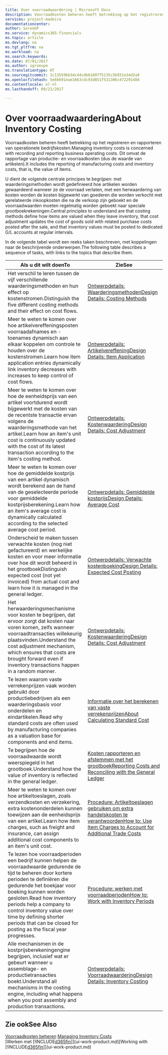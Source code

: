 ```yaml
---
title: Over voorraadwaardering | Microsoft Docs
description: Voorraadkosten beheren heeft betrekking op het registreren en rapporteren van operationele bedrijfskosten. Dit omvat de rapportage van productie- en voorraadkosten (dus de waarde van artikelen).
services: project-madeira
documentationcenter: 
author: SorenGP
ms.service: dynamics365-financials
ms.topic: article
ms.devlang: na
ms.tgt_pltfrm: na
ms.workload: na
ms.search.keywords: 
ms.date: 07/01/2017
ms.author: sgroespe
ms.translationtype: HT
ms.sourcegitcommit: 2c13559bb3dc44cdb61697f5135c5b931e34d2a8
ms.openlocfilehash: 5e6b691eae1663cdc93d851f531306c472291484
ms.contentlocale: nl-nl
ms.lasthandoff: 09/22/2017

---
```

# <a name="about-inventory-costing"></a><span data-ttu-id="17c0e-104">Over voorraadwaardering</span><span class="sxs-lookup"><span data-stu-id="17c0e-104">About Inventory Costing</span></span>
<span data-ttu-id="17c0e-105">Voorraadkosten beheren heeft betrekking op het registreren en rapporteren van operationele bedrijfskosten.</span><span class="sxs-lookup"><span data-stu-id="17c0e-105">Managing inventory costs is concerned with recording and reporting business operating costs.</span></span> <span data-ttu-id="17c0e-106">Dit omvat de rapportage van productie- en voorraadkosten (dus de waarde van artikelen).</span><span class="sxs-lookup"><span data-stu-id="17c0e-106">It includes the reporting of manufacturing costs and inventory costs, that is, the value of items.</span></span>  

 <span data-ttu-id="17c0e-107">U dient de volgende centrale principes te begrijpen: met waarderingsmethoden wordt gedefinieerd hoe artikelen worden gewaardeerd wanneer ze de voorraad verlaten, met een herwaardering van kosten worden de kosten bijgewerkt van goederen die worden verkocht met gerelateerde inkoopkosten die na de verkoop zijn geboekt en de voorraadwaarden moeten regelmatig worden geboekt naar speciale grootboekrekeningen.</span><span class="sxs-lookup"><span data-stu-id="17c0e-107">Central principles to understand are that costing methods define how items are valued when they leave inventory, that cost adjustment updates the cost of goods sold with related purchase costs posted after the sale, and that inventory values must be posted to dedicated G/L accounts at regular intervals.</span></span>  

 <span data-ttu-id="17c0e-108">In de volgende tabel wordt een reeks taken beschreven, met koppelingen naar de beschrijvende onderwerpen.</span><span class="sxs-lookup"><span data-stu-id="17c0e-108">The following table describes a sequence of tasks, with links to the topics that describe them.</span></span>   

|<span data-ttu-id="17c0e-109">**Als u dit wilt doen**</span><span class="sxs-lookup"><span data-stu-id="17c0e-109">**To**</span></span>|<span data-ttu-id="17c0e-110">**Zie**</span><span class="sxs-lookup"><span data-stu-id="17c0e-110">**See**</span></span>|  
|------------|-------------|  
|<span data-ttu-id="17c0e-111">Het verschil te leren tussen de vijf verschillende waarderingsmethoden en hun effect op kostenstromen.</span><span class="sxs-lookup"><span data-stu-id="17c0e-111">Distinguish the five different costing methods and their effect on cost flows.</span></span>|[<span data-ttu-id="17c0e-112">Ontwerpdetails: Waarderingsmethoden</span><span class="sxs-lookup"><span data-stu-id="17c0e-112">Design Details: Costing Methods</span></span>](design-details-costing-methods.md)|  
|<span data-ttu-id="17c0e-113">Meer te weten te komen over hoe artikelvereffeningsposten voorraadafnames en -toenames dynamisch aan elkaar koppelen om controle te houden over de kostenstromen.</span><span class="sxs-lookup"><span data-stu-id="17c0e-113">Learn how item application entries dynamically link inventory decreases with increases to keep control of cost flows.</span></span>|[<span data-ttu-id="17c0e-114">Ontwerpdetails: Artikelvereffening</span><span class="sxs-lookup"><span data-stu-id="17c0e-114">Design Details: Item Application</span></span>](design-details-item-application.md)|  
|<span data-ttu-id="17c0e-115">Meer te weten te komen over hoe de eenheidsprijs van een artikel voortdurend wordt bijgewerkt met de kosten van de recentste transactie ervan volgens de waarderingsmethode van het artikel.</span><span class="sxs-lookup"><span data-stu-id="17c0e-115">Learn how an item's unit cost is continuously updated with the cost of its latest transaction according to the item's costing method.</span></span>|[<span data-ttu-id="17c0e-116">Ontwerpdetails: Kostenwaardering</span><span class="sxs-lookup"><span data-stu-id="17c0e-116">Design Details: Cost Adjustment</span></span>](design-details-cost-adjustment.md)|  
|<span data-ttu-id="17c0e-117">Meer te weten te komen over hoe de gemiddelde kostprijs van een artikel dynamisch wordt berekend aan de hand van de geselecteerde periode voor gemiddelde kostprijsberekening.</span><span class="sxs-lookup"><span data-stu-id="17c0e-117">Learn how an item's average cost is dynamically calculated according to the selected average cost period.</span></span>|[<span data-ttu-id="17c0e-118">Ontwerpdetails: Gemiddelde kostprijs</span><span class="sxs-lookup"><span data-stu-id="17c0e-118">Design Details: Average Cost</span></span>](design-details-average-cost.md)|  
|<span data-ttu-id="17c0e-119">Onderscheid te maken tussen verwachte kosten (nog niet gefactureerd) en werkelijke kosten en voor meer informatie over hoe dit wordt beheerd in het grootboek</span><span class="sxs-lookup"><span data-stu-id="17c0e-119">Distinguish expected cost (not yet invoiced) from actual cost and learn how it is managed in the general ledger.</span></span>|[<span data-ttu-id="17c0e-120">Ontwerpdetails: Verwachte kostenboeking</span><span class="sxs-lookup"><span data-stu-id="17c0e-120">Design Details: Expected Cost Posting</span></span>](design-details-expected-cost-posting.md)|  
|<span data-ttu-id="17c0e-121">Het herwaarderingsmechanisme voor kosten te begrijpen, dat ervoor zorgt dat kosten naar voren komen, zelfs wanneer voorraadtransacties willekeurig plaatsvinden.</span><span class="sxs-lookup"><span data-stu-id="17c0e-121">Understand the cost adjustment mechanism, which ensures that costs are brought forward even if inventory transactions happen in a random manner.</span></span>|[<span data-ttu-id="17c0e-122">Ontwerpdetails: Kostenwaardering</span><span class="sxs-lookup"><span data-stu-id="17c0e-122">Design Details: Cost Adjustment</span></span>](design-details-cost-adjustment.md)|  
|<span data-ttu-id="17c0e-123">Te lezen waarom vaste verrekenprijzen vaak worden gebruikt door productiebedrijven als een waarderingsbasis voor onderdelen en eindartikelen.</span><span class="sxs-lookup"><span data-stu-id="17c0e-123">Read why standard costs are often used by manufacturing companies as a valuation base for components and end items.</span></span>|[<span data-ttu-id="17c0e-124">Informatie over het berekenen van vaste verrekenprijzen</span><span class="sxs-lookup"><span data-stu-id="17c0e-124">About Calculating Standard Cost</span></span>](finance-about-calculating-standard-cost.md)|  
|<span data-ttu-id="17c0e-125">Te begrijpen hoe de voorraadwaarde wordt weerspiegeld in het grootboek.</span><span class="sxs-lookup"><span data-stu-id="17c0e-125">Understand how the value of inventory is reflected in the general ledger.</span></span>|[<span data-ttu-id="17c0e-126">Kosten rapporteren en afstemmen met het grootboek</span><span class="sxs-lookup"><span data-stu-id="17c0e-126">Reporting Costs and Reconciling with the General Ledger</span></span>](finance-report-costs-and-reconcile-with-the-general-ledger.md)|  
|<span data-ttu-id="17c0e-127">Meer te weten te komen over hoe artikeltoeslagen, zoals verzendkosten en verzekering, extra kostenonderdelen kunnen toewijzen aan de eenheidsprijs van een artikel.</span><span class="sxs-lookup"><span data-stu-id="17c0e-127">Learn how item charges, such as freight and insurance, can assign additional cost components to an item's unit cost.</span></span>|[<span data-ttu-id="17c0e-128">Procedure: Artikeltoeslagen gebruiken om extra handelskosten te verantwoorden</span><span class="sxs-lookup"><span data-stu-id="17c0e-128">How to: Use Item Charges to Account for Additional Trade Costs</span></span>](payables-how-assign-item-charges.md)|  
|<span data-ttu-id="17c0e-129">Te lezen hoe voorraadperioden een bedrijf kunnen helpen de voorraadwaarde gedurende de tijd te beheren door kortere perioden te definiëren die gedurende het boekjaar voor boeking kunnen worden gesloten.</span><span class="sxs-lookup"><span data-stu-id="17c0e-129">Read how inventory periods help a company to control inventory value over time by defining shorter periods that can be closed for posting as the fiscal year progresses.</span></span>|[<span data-ttu-id="17c0e-130">Procedure: werken met voorraadperioden</span><span class="sxs-lookup"><span data-stu-id="17c0e-130">How to: Work with Inventory Periods</span></span>](finance-how-to-work-with-inventory-periods.md)|  
|<span data-ttu-id="17c0e-131">Alle mechanismen in de kostprijsberekeningengine begrijpen, inclusief wat er gebeurt wanneer u assemblage- en productietransacties boekt.</span><span class="sxs-lookup"><span data-stu-id="17c0e-131">Understand all mechanisms in the costing engine, including what happens when you post assembly and production transactions.</span></span>|[<span data-ttu-id="17c0e-132">Ontwerpdetails: Voorraadwaardering</span><span class="sxs-lookup"><span data-stu-id="17c0e-132">Design Details: Inventory Costing</span></span>](design-details-inventory-costing.md)|

## <a name="see-also"></a><span data-ttu-id="17c0e-133">Zie ook</span><span class="sxs-lookup"><span data-stu-id="17c0e-133">See Also</span></span>
<span data-ttu-id="17c0e-134">[Voorraadkosten beheren](finance-manage-inventory-costs.md)  </span><span class="sxs-lookup"><span data-stu-id="17c0e-134">[Managing Inventory Costs](finance-manage-inventory-costs.md)  </span></span>  
<span data-ttu-id="17c0e-135">[Werken met [!INCLUDE[d365fin](includes/d365fin_md.md)]](ui-work-product.md)</span><span class="sxs-lookup"><span data-stu-id="17c0e-135">[Working with [!INCLUDE[d365fin](includes/d365fin_md.md)]](ui-work-product.md)</span></span>

